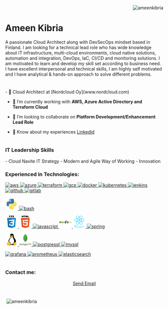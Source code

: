 <p align="right"> <img src="https://komarev.com/ghpvc/?username=ameenkibria&label=Profile%20views&color=0e75b6&style=flat" alt="ameenkibria" /> </p>
<h1 align="left">Ameen Kibria</h1>

<p align="left">A passionate Cloud Architect along with DevSecOps mindset based in Finland.
I am looking for a technical lead role who has wide knowledge about IT infrastructure, multi-cloud environments, cloud native solutions, automation and integration, DevOps, IaC, CI/CD and monitoring solutions. I am motivated to learn and develop my skill set according to business need. I have excellent interpersonal and technical skills, I am highly self motivated and I have analytical & hands-on approach to solve different problems.</p>

<h1></h1>
- 🔭 Cloud Architect at [Nordcloud Oy](www.nordcloud.com)

- 🌱 I’m currently working with **AWS, Azure Active Directory and Terraform Cloud**

- 👯 I’m looking to collaborate on **Platform Development/Enhancement Lead Role**

- 📄 Know about my experiences [Linkedid](https://www.linkedin.com/in/makibria/)
<h1></h1>

<p align="left">
</p>
<h3 align="left">IT Leadership Skills</h3>
  - Cloud Navite IT Strategy
  - Modern and Agile Way of Working
  - Innovation
  
<h3 align="left">Experienced in Technologies:</h3>
  <p align="left"> 
  <a href="https://aws.amazon.com" target="_blank" rel="noreferrer"> <img src="https://cdn.worldvectorlogo.com/logos/aws-2.svg" alt="aws" width="40" height="40"/> </a> 
  <a href="https://azure.microsoft.com/en-in/" target="_blank" rel="noreferrer"> <img src="https://cdn.worldvectorlogo.com/logos/azure-2.svg" alt="azure" width="40" height="40"/> </a> 
  <a href="https://www.terraform.io/" target="_blank" rel="noreferrer"> <img src="https://www.vectorlogo.zone/logos/terraformio/terraformio-icon.svg" alt="terraform" width="40" height="40"/> </a>
  <a href="https://cloud.google.com" target="_blank" rel="noreferrer"> <img src="https://www.vectorlogo.zone/logos/google_cloud/google_cloud-icon.svg" alt="gcp" width="40" height="40"/> </a> 
  <a href="https://www.docker.com/" target="_blank" rel="noreferrer"> <img src="https://cdn.worldvectorlogo.com/logos/docker-4.svg" alt="docker" width="40" height="40"/> </a>
  <a href="https://kubernetes.io" target="_blank" rel="noreferrer"> <img src="https://cdn.worldvectorlogo.com/logos/kubernets.svg" alt="kubernetes" width="40" height="40"/> </a>
  <a href="https://www.jenkins.io" target="_blank" rel="noreferrer"> <img src="https://cdn.worldvectorlogo.com/logos/jenkins-1.svg" alt="jenkins" width="40" height="40"/> </a> 
  <a href="https://github.com/" target="_blank" rel="noreferrer"> <img src="https://cdn.worldvectorlogo.com/logos/github-icon.svg" alt="github" width="40" height="40"/> </a> 
  <a href="https://about.gitlab.com/" rel="noreferrer"> <img src="https://cdn.worldvectorlogo.com/logos/gitlab.svg" alt="gitlab" width="40" height="40"/> </a> 
  
  <a href="https://www.python.org" target="_blank" rel="noreferrer"> <img src="https://raw.githubusercontent.com/devicons/devicon/master/icons/python/python-original.svg" alt="python" width="40" height="40"/> </a>
  <a href="https://www.geeksforgeeks.org/bash-scripting-introduction-to-bash-and-bash-scripting/" target="_blank" rel="noreferrer"> <img src="https://cdn.worldvectorlogo.com/logos/bash-1.svg" alt="bash" width="40" height="40"/> </a>
    
  <a href="https://www.w3schools.com/css/" target="_blank" rel="noreferrer"> <img src="https://raw.githubusercontent.com/devicons/devicon/master/icons/css3/css3-original-wordmark.svg" alt="css3" width="40" height="40"/> </a>
  <a href="https://www.w3.org/html/" target="_blank" rel="noreferrer"> <img src="https://raw.githubusercontent.com/devicons/devicon/master/icons/html5/html5-original-wordmark.svg" alt="html5" width="40" height="40"/> </a> 
  <a href="https://developer.mozilla.org/en-US/docs/Web/JavaScript" target="_blank" rel="noreferrer"> <img src="https://cdn.worldvectorlogo.com/logos/logo-javascript.svg" alt="javascript" width="40" height="40"/> </a>
  <a href="https://nodejs.org" target="_blank" rel="noreferrer"> <img src="https://raw.githubusercontent.com/devicons/devicon/master/icons/nodejs/nodejs-original-wordmark.svg" alt="nodejs" width="40" height="40"/> </a>
  <a href="https://reactjs.org/" target="_blank" rel="noreferrer"> <img src="https://raw.githubusercontent.com/devicons/devicon/master/icons/react/react-original-wordmark.svg" alt="react" width="40" height="40"/> </a>
  <a href="https://spring.io/" target="_blank" rel="noreferrer"> <img src="https://www.vectorlogo.zone/logos/springio/springio-icon.svg" alt="spring" width="40" height="40"/> </a> 
  
  <a href="https://www.linux.org/" target="_blank" rel="noreferrer"> <img src="https://raw.githubusercontent.com/devicons/devicon/master/icons/linux/linux-original.svg" alt="linux" width="40" height="40"/> </a>
  <a href="https://www.mongodb.com/" target="_blank" rel="noreferrer"> <img src="https://raw.githubusercontent.com/devicons/devicon/master/icons/mongodb/mongodb-original-wordmark.svg" alt="mongodb" width="40" height="40"/> </a>
  <a href="https://www.postgresql.org" target="_blank" rel="noreferrer"> <img src="https://cdn.worldvectorlogo.com/logos/postgresql.svg" alt="postgresql" width="40" height="40"/> </a>
  <a href="https://www.mysql.com/" target="_blank" rel="noreferrer"> <img src="https://cdn.worldvectorlogo.com/logos/mysql-logo.svg" alt="mysql" width="40" height="40"/> </a>

  
  <a href="https://grafana.com" target="_blank" rel="noreferrer"> <img src="https://cdn.worldvectorlogo.com/logos/grafana.svg" alt="grafana" width="40" height="40"/> </a> 
  <a href="https://prometheus.io/" target="_blank" rel="noreferrer"> <img src="https://cdn.worldvectorlogo.com/logos/prometheus.svg" alt="prometheus" width="40" height="40"/> </a> 
  <a href="https://www.elastic.co/elasticsearch/" target="_blank" rel="noreferrer"> <img src="https://cdn.worldvectorlogo.com/logos/elasticsearch.svg" alt="elasticsearch" width="40" height="40"/> </a> 
</p>
<h1></h1>

<p align="left">
</p>

<h3 align="left">Contact me:</h3>
  <p align="middle">
    <a href="mailto: makibria@gmail.com" target="_blank" rel="noreferrer"> Send Email </a>
  </p> 
<h1></h1>

<p>&nbsp;<img align="center" src="https://github-readme-stats.vercel.app/api?username=ameenkibria&show_icons=true&locale=en" alt="ameenkibria" /></p>
